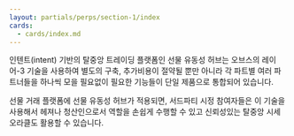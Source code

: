 ```yaml
---
layout: partials/perps/section-1/index
cards:
  - cards/index.md
---
```


인텐트(intent) 기반의 탈중앙 트레이딩 플랫폼인 선물 유동성 허브는 오브스의 레이어-3 기술을 사용하여 별도의 구축, 추가비용이 절약될 뿐만 아니라 각 파트별 여러 파트너들을 하나씩 모을 필요없이 필요한 기능들이 단일 제품으로 통합되어 있습니다.

선물 거래 플랫폼에 선물 유동성 허브가 적용되면, 서드파티 시정 참여자들은 이 기술을 사용해서 헤져나 청산인으로서 역할을 손쉽게 수행할 수 있고 신뢰성있는 탈중앙 시세 오라클도 활용할 수 있습니다.
